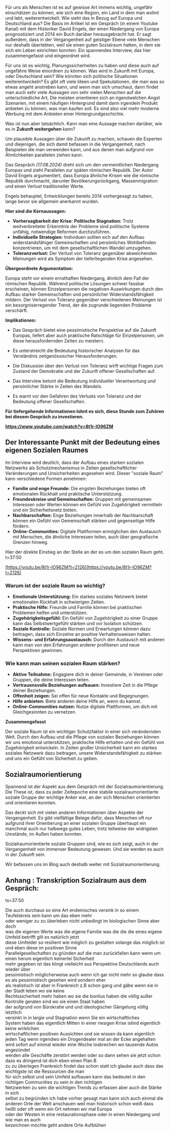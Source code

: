 Für uns als Menschen ist es auf gewisse Art immens wichtig, ungefähr einschätzen zu können, wie sich eine Region, ein Land in dem man wohnt und lebt, weiterentwickelt. Wie sieht das in Bezug auf Europa und Deutschland aus? Die Basis im Artikel ist ein Gespräch (in einem Youtube Kanal) mit dem Historiker David Engels, der einen Niedergang von Europa prognostiziert und 2014 ein Buch darüber herausgebracht hat. Er sagt außerdem, dass in der Vergangenheit auf geistiger Ebene viele Menschen nur deshalb überlebten, weil sie einen guten Sozialraum hatten, in dem sie sich ein Leben einrichten konnten. Ein spannendes Interview, das hier zusammengefasst und eingeordnet wird. 

Für uns ist es wichtig, Planungssicherheiten zu haben und diese auch auf ungefähre Weise einordnen zu können. Was wird in Zukunft mit Europa, oder Deutschland sein? Wie könnten sich politische Situationen weiterentwickeln? Es gibt oft viele Ideen und Spekulationen, die man was so etwas angeht anstreben kann, und wenn man sich umschaut, dann findet man auch sehr viele Aussagen von sehr vielen Menschen auf die unterschiedliche Art, Die meisten orientieren sich an irgendwelchen Angst Szenarien, mit einem häufigen Hintergrund damit dann irgendein Produkt anbieten zu können, was man kaufen soll.  Es sind also viel mehr moderne Werbung mit dem Anbieten einer Hintergrundgeschichte. 

Was ist nun aber tatsächlich. Kann man eine Aussage machen darüber, wie es in **Zukunft weitergehen** kann? 

Um plausible Aussagen über die Zukunft zu machen, schauen die Experten und diejenigen, die sich damit befassen in die Vergangenheit, nach Beispielen die man verwenden kann, und aus denen man aufgrund von Ähnlichkeiten parallelen ziehen kann. 

Das Gespräch *(17.08.2024)* dreht sich um den vermeintlichen Niedergang Europas und zieht Parallelen zur späten römischen Republik. Der Autor David Engels argumentiert, dass Europa ähnliche Krisen wie die römische Republik durchmacht, darunter Bevölkerungsrückgang, Massenmigration und einen Verlust traditioneller Werte.

Engels behauptet, Entwicklungen bereits 2014 vorhergesagt zu haben, lange bevor sie allgemein anerkannt wurden. 

**Hier sind die Kernaussagen:**

* **Vorhersagbarkeit der Krise:** **Politische Stagnation:** Trotz weitverbreiteter Erkenntnis der Probleme sind politische Systeme unfähig, notwendige Reformen durchzuführen.  
* **Individuelle Strategien:** Individuen sollten sich auf den Aufbau widerstandsfähiger Gemeinschaften und persönliches Wohlbefinden konzentrieren, um mit dem gesellschaftlichen Wandel umzugehen.  
* **Toleranzverlust:** Der Verlust von Toleranz gegenüber abweichenden Meinungen wird als Symptom der tieferliegenden Krise angesehen.

**Übergeordnete Argumentation:**

Europa steht vor einem ernsthaften Niedergang, ähnlich dem Fall der römischen Republik. Während politische Lösungen schwer fassbar erscheinen, können Einzelpersonen die negativen Auswirkungen durch den Aufbau starker Gemeinschaften und persönlicher Widerstandsfähigkeit mildern. Der Verlust von Toleranz gegenüber verschiedenen Meinungen ist ein besorgniserregender Trend, der die zugrunde liegenden Probleme verschärft.

**Implikationen:**

* Das Gespräch bietet eine pessimistische Perspektive auf die Zukunft Europas, liefert aber auch praktische Ratschläge für Einzelpersonen, um diese herausfordernden Zeiten zu meistern.  
* Es unterstreicht die Bedeutung historischer Analysen für das Verständnis zeitgenössischer Herausforderungen.  
* Die Diskussion über den Verlust von Toleranz wirft wichtige Fragen zum Zustand der Demokratie und der Zukunft offener Gesellschaften auf.

* Das Interview betont die Bedeutung individueller Verantwortung und persönlicher Stärke in Zeiten des Wandels.  
* Es warnt vor den Gefahren des Verlusts von Toleranz und der Bedeutung offener Gesellschaften.

**Für tiefergehende Informationen lohnt es sich, diese Stunde zum Zuhören bei diesem Gespräch zu investieren.** 

**https://www.youtube.com/watch?v=8t1r-IO96ZM**

## Der Interessante Punkt mit der Bedeutung eines eigenen Sozialen Raumes

Im Interview wird deutlich, dass der Aufbau eines starken sozialen Netzwerks als Schutzmechanismus in Zeiten gesellschaftlicher Veränderungen und Unsicherheiten angesehen wird. Dieser "soziale Raum" kann verschiedene Formen annehmen:

* **Familie und enge Freunde:** Die engsten Beziehungen bieten oft emotionalen Rückhalt und praktische Unterstützung.  
* **Freundeskreise und Gemeinschaften:** Gruppen mit gemeinsamen Interessen oder Werten können ein Gefühl von Zugehörigkeit vermitteln und ein Sicherheitsnetz bieten.  
* **Nachbarschaften:** Enge Beziehungen innerhalb der Nachbarschaft können ein Gefühl von Gemeinschaft stärken und gegenseitige Hilfe fördern.  
* **Online-Communities:** Digitale Plattformen ermöglichen den Austausch mit Menschen, die ähnliche Interessen teilen, auch über geografische Grenzen hinweg.

Hier der direkte Einstieg an der Stelle an der es um den sozialen Raum geht. t=37:50 

[https://youtu.be/8t1r-IO96ZM?t=2126](https://youtu.be/8t1r-IO96ZM?t=2126)

### Warum ist der soziale Raum so wichtig?

* **Emotionale Unterstützung:** Ein starkes soziales Netzwerk bietet emotionalen Rückhalt in schwierigen Zeiten.  
* **Praktische Hilfe:** Freunde und Familie können bei praktischen Problemen helfen und unterstützen.  
* **Zugehörigkeitsgefühl:** Ein Gefühl von Zugehörigkeit zu einer Gruppe kann das Selbstwertgefühl stärken und vor Isolation schützen.  
* **Soziale Kontrolle:** Soziale Normen und Erwartungen können dazu beitragen, dass sich Einzelne an positive Verhaltensweisen halten.  
* **Wissens- und Erfahrungsaustausch:** Durch den Austausch mit anderen kann man von den Erfahrungen anderer profitieren und neue Perspektiven gewinnen.

### Wie kann man seinen sozialen Raum stärken?

* **Aktive Teilnahme:** Engagiere dich in deiner Gemeinde, in Vereinen oder Gruppen, die deine Interessen teilen.  
* **Vertrauensvolle Beziehungen aufbauen:** Investiere Zeit in die Pflege deiner Beziehungen.  
* **Offenheit zeigen:** Sei offen für neue Kontakte und Begegnungen.  
* **Hilfe anbieten:** Biete anderen deine Hilfe an, wenn du kannst.  
* **Online-Communities nutzen:** Nutze digitale Plattformen, um dich mit Gleichgesinnten zu vernetzen.

**Zusammengefasst**

Der soziale Raum ist ein wichtiger Schutzfaktor in einer sich verändernden Welt. Durch den Aufbau und die Pflege von sozialen Beziehungen können wir uns emotional unterstützen, praktische Hilfe erhalten und ein Gefühl von Zugehörigkeit entwickeln. In Zeiten großer Unsicherheit kann ein starkes soziales Netzwerk dazu beitragen, unsere Widerstandsfähigkeit zu stärken und uns ein Gefühl von Sicherheit zu geben.

## **Sozialraumorientierung**

Spannend ist der Aspekt aus dem Gespräch mit der Sozialraumorientierung.   
Die These ist, dass zu jeder Zeitepoche eine stabile sozialraumorientierte soziale Gruppe der wichtige Anker war, an der sich Menschen orientierten und orientieren konnten. 

Das deckt sich mit vielen anderen Informationen über Aspekte der Vergangenheit. Es gibt vielfältige Belege dafür, dass Menschen oft nur aufgrund ihrer Orientierung an einer sozialen Gruppe überhaupt ein manchmal auch nur halbwegs gutes Leben, trotz teilweise der widrigsten Umstände, im Außen haben konnten. 

Sozialraumorientierte soziale Gruppen sind, wie es sich zeigt, auch in der Vergangenheit von immenser Bedeutung gewesen. Und sie werden es auch in der Zukunft sein. 

Wir befassen uns im Blog auch deshalb weiter mit Sozialraumorientierung. 

## **Anhang : Transkription Sozialraum aus dem Gespräch:**

ts=37:50

Die auch durchaus so eine Art endemisches versink in so einem Teufelskreis sein kann um das eben mehr  
oder weniger zu zu überleben nicht unbedingt im biologischen Sinne aber doch  
was die eigenen Werte was die eigene Familie was die die die eines eigene Umfeld betrifft gilt es natürlich jetzt  
diese Umfelder so resilient wie möglich zu gestalten solange das möglich ist und eben diese im positiven Sinne  
Parallelgesellschaften zu gründen auf die man zurückfallen kann wenn um einen herum eigentlich keinerlei Sicherheit  
mehr gegeben ist das klingt vielleicht aus Perspektive Deutschlands auch wieder über  
pessimistisch möglicherweise auch wenn ich gar nicht mehr so glaube dass es als pessimistisch gesehen wird sondern eher  
als realistisch ist aber in Frankreich z.B schon gang und gäbe wenn sie in der Stadt leben wo sie keine  
Rechtssicherheit mehr haben wo sie die bonlius haben die völlig außer Kontrolle geraten sind wo sie einen Staat haben  
der aufgrund von Bürokratie und und ideologischer Gängelung völlig letztlich  
versinkt in in largie und Stagnation wenn Sie ein wirtschaftliches  
System haben das eigentlich Mitten in einer riesigen Krise istind eigentlich keine wirklichen  
wirtschaftlichen positiven Aussichten und sie wissen da kann eigentlich jeden Tag wenn irgendwo ein Drogendealer mal an der Ecke angehalten wird sofort auf einmal wieder eine Woche losbrechen wo tausende Autos angezündet  
werden alle Geschäfte zerstört werden oder so dann sehen sie jetzt schon dass es dringend ist dich eben einen Plan B  
zu zu überlegen Frankreich findet das schon statt ich glaube auch dass das wichtigste ist die Ressourcen die man  
für sich selbst und sein Umfeld aufbauen kann das bedeutet in den richtigen Communities zu sein in den richtigen  
Netzwerken zu sein die wichtigen Trends zu erfassen aber auch die Stärke in sich  
selbst zu begründen ich habe vorher gesagt man kann sich auch einmal die anderen Orte der Welt anschauen weil man historisch schon weiß dass heißt oder oft wenn ein Ort nehmen wir mal Europa  
oder der Westen in eine restaurationsphase oder in einen Niedergang und wie man es auch  
bezeichnen möchte geht andere Orte Aufblühen 